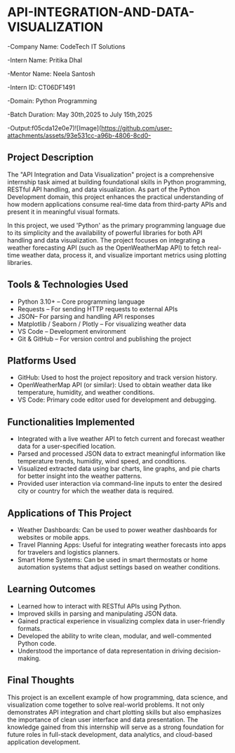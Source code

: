 # API-INTEGRATION-AND-DATA-VISUALIZATION

-Company Name: CodeTech IT Solutions

-Intern Name: Pritika Dhal

-Mentor Name: Neela Santosh

-Intern ID: CT06DF1491

-Domain: Python Programming

-Batch Duration: May 30th,2025 to July 15th,2025

-Output:f05cda12e0e7)![Image](https://github.com/user-attachments/assets/93e531cc-a96b-4806-8cd0-

## Project Description

The "API Integration and Data Visualization" project is a comprehensive internship task aimed at building foundational skills in Python programming, RESTful API handling, and data visualization. As part of the Python Development domain, this project enhances the practical understanding of how modern applications consume real-time data from third-party APIs and present it in meaningful visual formats.

In this project, we used 'Python' as the primary programming language due to its simplicity and the availability of powerful libraries for both API handling and data visualization. The project focuses on integrating a weather forecasting API (such as the OpenWeatherMap API) to fetch real-time weather data, process it, and visualize important metrics using plotting libraries.

## Tools & Technologies Used

- Python 3.10+ – Core programming language
- Requests – For sending HTTP requests to external APIs
- JSON– For parsing and handling API responses
- Matplotlib / Seaborn / Plotly – For visualizing weather data
- VS Code – Development environment
 - Git & GitHub – For version control and publishing the project

## Platforms Used

- GitHub: Used to host the project repository and track version history.
- OpenWeatherMap API (or similar): Used to obtain weather data like temperature, humidity, and weather conditions.
- VS Code: Primary code editor used for development and debugging.

## Functionalities Implemented

- Integrated with a live weather API to fetch current and forecast weather data for a user-specified location.
- Parsed and processed JSON data to extract meaningful information like temperature trends, humidity, wind speed, and conditions.
- Visualized extracted data using bar charts, line graphs, and pie charts for better insight into the weather patterns.
- Provided user interaction via command-line inputs to enter the desired city or country for which the weather data is required.

## Applications of This Project

- Weather Dashboards: Can be used to power weather dashboards for websites or mobile apps.
- Travel Planning Apps: Useful for integrating weather forecasts into apps for travelers and logistics planners.
- Smart Home Systems: Can be used in smart thermostats or home automation systems that adjust settings based on weather conditions.

## Learning Outcomes

- Learned how to interact with RESTful APIs using Python.
- Improved skills in parsing and manipulating JSON data.
- Gained practical experience in visualizing complex data in user-friendly formats.
- Developed the ability to write clean, modular, and well-commented Python code.
- Understood the importance of data representation in driving decision-making.

## Final Thoughts

This project is an excellent example of how programming, data science, and visualization come together to solve real-world problems. It not only demonstrates API integration and chart plotting skills but also emphasizes the importance of clean user interface and data presentation. The knowledge gained from this internship will serve as a strong foundation for future roles in full-stack development, data analytics, and cloud-based application development.
